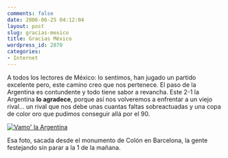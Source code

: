 ```yaml
---
comments: false
date: 2006-06-25 04:12:04
layout: post
slug: gracias-mexico
title: Gracias México
wordpress_id: 2870
categories:
- Internet
---
```


A todos los lectores de México: lo sentimos, han jugado un partido excelente pero, este camino creo que nos pertenece. El paso de la Argentina es contundente y todo tiene sabor a revancha. Este 2-1 la Argentina **lo agradece**, porque así nos volveremos a enfrentar a un viejo rival... un rival que nos debe unas cuantas faltas sobreactuadas y una copa de color oro que pudimos conseguir allá por el 90.





[![Vamo' la Argentina](http://static.flickr.com/49/174179920_5bd19207b1.jpg)](http://www.flickr.com/photos/minid/174179920/)





Esa foto, sacada desde el monumento de Colón en Barcelona, la gente festejando sin parar a la 1 de la mañana.
